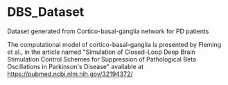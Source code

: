 # DBS_Dataset
Dataset generated from Cortico-basal-ganglia network for PD patients

The computational model of cortico-basal-ganglia is presented by Fleming et al., in the article named "Simulation of Closed-Loop Deep Brain Stimulation Control Schemes for Suppression of Pathological Beta Oscillations in Parkinson's Disease" available at https://pubmed.ncbi.nlm.nih.gov/32194372/
